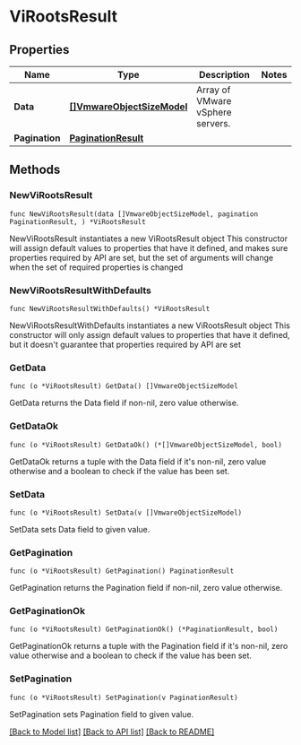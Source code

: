 # ViRootsResult

## Properties

Name | Type | Description | Notes
------------ | ------------- | ------------- | -------------
**Data** | [**[]VmwareObjectSizeModel**](VmwareObjectSizeModel.md) | Array of VMware vSphere servers. | 
**Pagination** | [**PaginationResult**](PaginationResult.md) |  | 

## Methods

### NewViRootsResult

`func NewViRootsResult(data []VmwareObjectSizeModel, pagination PaginationResult, ) *ViRootsResult`

NewViRootsResult instantiates a new ViRootsResult object
This constructor will assign default values to properties that have it defined,
and makes sure properties required by API are set, but the set of arguments
will change when the set of required properties is changed

### NewViRootsResultWithDefaults

`func NewViRootsResultWithDefaults() *ViRootsResult`

NewViRootsResultWithDefaults instantiates a new ViRootsResult object
This constructor will only assign default values to properties that have it defined,
but it doesn't guarantee that properties required by API are set

### GetData

`func (o *ViRootsResult) GetData() []VmwareObjectSizeModel`

GetData returns the Data field if non-nil, zero value otherwise.

### GetDataOk

`func (o *ViRootsResult) GetDataOk() (*[]VmwareObjectSizeModel, bool)`

GetDataOk returns a tuple with the Data field if it's non-nil, zero value otherwise
and a boolean to check if the value has been set.

### SetData

`func (o *ViRootsResult) SetData(v []VmwareObjectSizeModel)`

SetData sets Data field to given value.


### GetPagination

`func (o *ViRootsResult) GetPagination() PaginationResult`

GetPagination returns the Pagination field if non-nil, zero value otherwise.

### GetPaginationOk

`func (o *ViRootsResult) GetPaginationOk() (*PaginationResult, bool)`

GetPaginationOk returns a tuple with the Pagination field if it's non-nil, zero value otherwise
and a boolean to check if the value has been set.

### SetPagination

`func (o *ViRootsResult) SetPagination(v PaginationResult)`

SetPagination sets Pagination field to given value.



[[Back to Model list]](../README.md#documentation-for-models) [[Back to API list]](../README.md#documentation-for-api-endpoints) [[Back to README]](../README.md)


